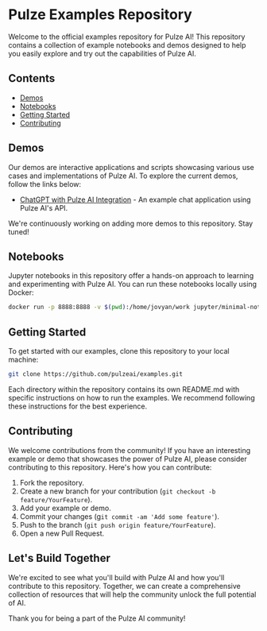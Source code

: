# Pulze Examples Repository

Welcome to the official examples repository for Pulze AI! This repository contains a collection of example notebooks and demos designed to help you easily explore and try out the capabilities of Pulze AI.

## Contents

- [Demos](#demos)
- [Notebooks](#notebooks)
- [Getting Started](#getting-started)
- [Contributing](#contributing)

## Demos

Our demos are interactive applications and scripts showcasing various use cases and implementations of Pulze AI. To explore the current demos, follow the links below:

- [ChatGPT with Pulze AI Integration](demos/chatgpt-router/README.md) - An example chat application using Pulze AI's API.

We're continuously working on adding more demos to this repository. Stay tuned!

## Notebooks

Jupyter notebooks in this repository offer a hands-on approach to learning and experimenting with Pulze AI. You can run these notebooks locally using Docker:

```sh
docker run -p 8888:8888 -v $(pwd):/home/jovyan/work jupyter/minimal-notebook
```

## Getting Started

To get started with our examples, clone this repository to your local machine:

```sh
git clone https://github.com/pulzeai/examples.git
```

Each directory within the repository contains its own README.md with specific instructions on how to run the examples. We recommend following these instructions for the best experience.

## Contributing

We welcome contributions from the community! If you have an interesting example or demo that showcases the power of Pulze AI, please consider contributing to this repository. Here's how you can contribute:

1. Fork the repository.
1. Create a new branch for your contribution (`git checkout -b feature/YourFeature`).
1. Add your example or demo.
1. Commit your changes (g`it commit -am 'Add some feature'`).
1. Push to the branch (`git push origin feature/YourFeature`).
1. Open a new Pull Request.

## Let's Build Together

We're excited to see what you'll build with Pulze AI and how you'll contribute to this repository. Together, we can create a comprehensive collection of resources that will help the community unlock the full potential of AI.

Thank you for being a part of the Pulze AI community!
